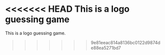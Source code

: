 <<<<<<< HEAD
This is a logo guessing game
=======
This is a logo guessing game.
>>>>>>> 9e81eeac814a8136bc0122d9874de88ea5271bd7
